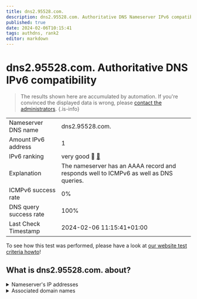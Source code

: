 ```yaml
---
title: dns2.95528.com.
description: dns2.95528.com. Authoritative DNS Nameserver IPv6 compatibility
published: true
date: 2024-02-06T10:15:41
tags: authdns, rank2
editor: markdown
---
```


# dns2.95528.com. Authoritative DNS IPv6 compatibility

> The results shown here are accumulated by automation. If you're convinced the displayed data is wrong, please [contact the administrators](/howto/chat). 
{.is-info}




|   |   |
| - | - |
| Nameserver DNS name | dns2.95528.com.
| Amount IPv6 address | 1
| IPv6 ranking | very good :2nd_place_medal: [🔗](/howto/ranking) |
| Explanation | The nameserver has an AAAA record and responds well to ICMPv6 as well as DNS queries. |
| ICMPv6 success rate | 0%|
| DNS query success rate | 100% |
| Last Check Timestamp | 2024-02-06 11:15:41+01:00 |

To see how this test was performed, please have a look at [our website test criteria howto](/howto/testcriteria/authdns)!


## What is dns2.95528.com. about?




<details>
<summary>Nameserver's IP addresses</summary>

2405:3140:11:51fe::c2

</details>



<details>
<summary>Associated domain names</summary>

www.spdb.com.cn

</details>
